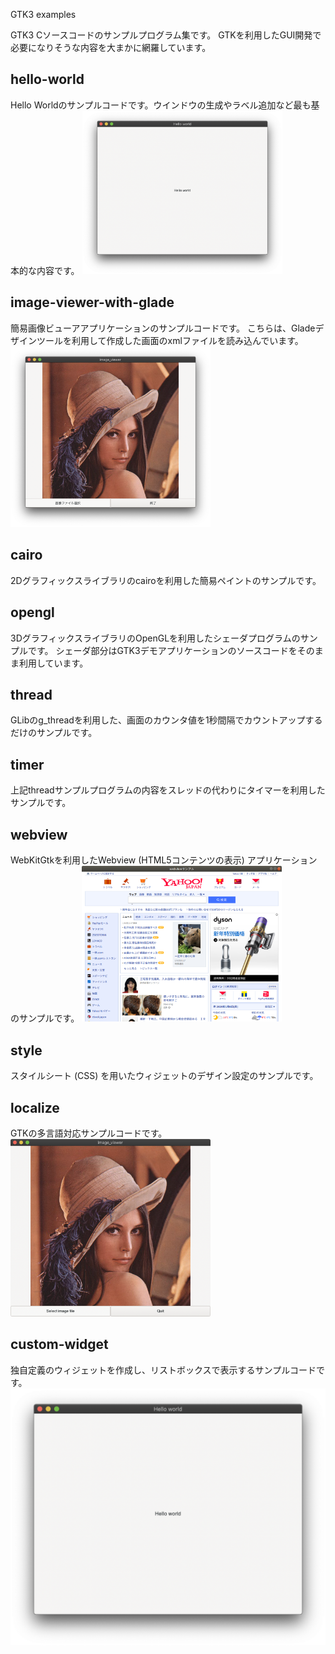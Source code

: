 GTK3 examples

GTK3 Cソースコードのサンプルプログラム集です。
GTKを利用したGUI開発で必要になりそうな内容を大まかに網羅しています。

## hello-world

Hello Worldのサンプルコードです。ウインドウの生成やラベル追加など最も基本的な内容です。
<img src="./assets/hello-world.png" width="320">

## image-viewer-with-glade

簡易画像ビューアアプリケーションのサンプルコードです。
こちらは、Gladeデザインツールを利用して作成した画面のxmlファイルを読み込んでいます。
<img src="./assets/sample-image-viewer.png" width="320">

## cairo

2Dグラフィックスライブラリのcairoを利用した簡易ペイントのサンプルです。

## opengl

3DグラフィックスライブラリのOpenGLを利用したシェーダプログラムのサンプルです。
シェーダ部分はGTK3デモアプリケーションのソースコードをそのまま利用しています。

## thread

GLibのg_threadを利用した、画面のカウンタ値を1秒間隔でカウントアップするだけのサンプルです。

## timer

上記threadサンプルプログラムの内容をスレッドの代わりにタイマーを利用したサンプルです。

## webview

WebKitGtkを利用したWebview (HTML5コンテンツの表示) アプリケーションのサンプルです。
<img src="./assets/webview-app.png" width="320">

## style

スタイルシート (CSS) を用いたウィジェットのデザイン設定のサンプルです。

## localize

GTKの多言語対応サンプルコードです。
<img src="./assets/demo-localize.png" width="320">

## custom-widget

独自定義のウィジェットを作成し、リストボックスで表示するサンプルコードです。
![custom-widget](./assets/hello-world.png "custom-widget")
